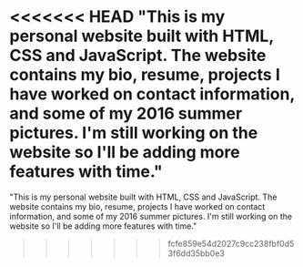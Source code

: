 <<<<<<< HEAD
"This is my personal website built with HTML, CSS and JavaScript. The website contains my bio, resume, projects I have worked on contact information, and some of my 2016 summer pictures. I'm still working on the website so I'll be adding more features with time."
=======
"This is my personal website built with HTML, CSS and JavaScript. The website contains my bio, resume, projects I have worked on contact information, and some of my 
2016 summer pictures. I'm still working on the website so I'll be adding more features with time."
>>>>>>> fcfe859e54d2027c9cc238fbf0d53f6dd35bb0e3
